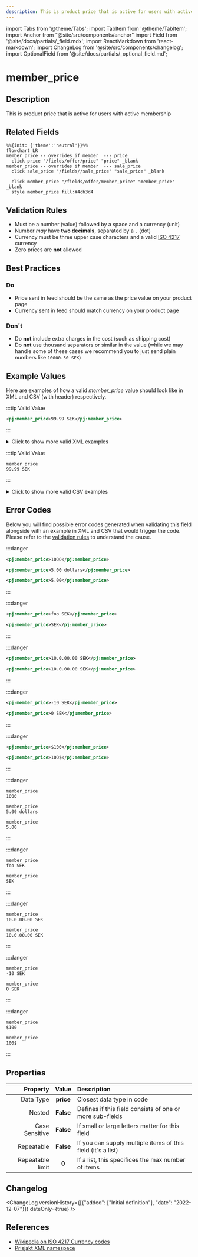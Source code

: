 ```yaml
---
description: This is product price that is active for users with active membership
---
```


import Tabs from '@theme/Tabs';
import TabItem from '@theme/TabItem';
import Anchor from "@site/src/components/anchor"
import Field from '@site/docs/partials/_field.mdx';
import ReactMarkdown from 'react-markdown';
import ChangeLog from '@site/src/components/changelog';
import OptionalField from '@site/docs/partials/_optional_field.md';

# member_price

<OptionalField/>

## Description

This is product price that is active for users with active membership


## Related Fields

```mermaid
%%{init: {'theme':'neutral'}}%%
flowchart LR
member_price -- overrides if member  --- price
  click price "/fields/offer/price" "price" _blank
member_price -- overrides if member  --- sale_price
  click sale_price "/fields//sale_price" "sale_price" _blank

  click member_price "/fields/offer/member_price" "member_price" _blank
  style member_price fill:#4cb3d4
```




## Validation Rules

- Must be a number (value) followed by a space and a currency (unit)
- Number *may* have **two decimals**, separated by a `.` (dot)
- Currency must be three upper case characters and a valid [ISO 4217](https://en.wikipedia.org/wiki/ISO_4217) currency
- Zero prices are **not** allowed


## Best Practices


### Do

- Price sent in feed should be the same as the price value on your product page
- Currency sent in feed should match currency on your product page



### Don´t

- Do **not** include extra charges in the cost (such as shipping cost)
- Do **not** use thousand separators or similar in the value (while we may handle some of these cases we recommend you to just send plain numbers like `10000.50 SEK`)




## Example Values

Here are examples of how a valid *member_price* value  should look like in XML and CSV (with header) respectively.

<Tabs>
  <TabItem value="valid_xml" label="XML" default>

:::tip Valid Value

```xml
<pj:member_price>99.99 SEK</pj:member_price>
```

:::

<details>
  <summary>Click to show more valid XML examples</summary>
  <div>

```xml
<pj:member_price>99.99 SEK</pj:member_price>
```

```xml
<pj:member_price>100 SEK</pj:member_price>
```

```xml
<pj:member_price>SEK 100</pj:member_price>
```

```xml
<pj:member_price>99,99 SEK</pj:member_price>
```

```xml
<pj:member_price>10,000.00 SEK</pj:member_price>
```

```xml
<pj:member_price>10 000.00 SEK</pj:member_price>
```

```xml
<pj:member_price>10.000 SEK</pj:member_price>
```

```xml
<pj:member_price>1.144.000 SEK</pj:member_price>
```


  </div>
</details>

 </TabItem>
  <TabItem value="valid_csv" label="CSV">

:::tip Valid Value

```csv
member_price
99.99 SEK
```

:::

<details>
  <summary>Click to show more valid CSV examples</summary>
  <div>

```csv
member_price
99.99 SEK
```

```csv
member_price
100 SEK
```

```csv
member_price
SEK 100
```

```csv
member_price
"99,99 SEK"
```

```csv
member_price
"10,000.00 SEK"
```

```csv
member_price
10 000.00 SEK
```

```csv
member_price
10.000 SEK
```

```csv
member_price
1.144.000 SEK
```


  </div>
</details>

  </TabItem>
</Tabs>

## Error Codes

Below you will find possible error codes generated when validating this field alongside with an example in XML and CSV that would trigger the code. Please refer to the [validation rules](#validation-rules) to understand the cause.

<Tabs>
  <TabItem value="invalid_xml" label="XML" default>

:::danger <Anchor id="validation_missing_currency" title="validation_missing_currency" />

```xml
<pj:member_price>1000</pj:member_price>
```
```xml
<pj:member_price>5.00 dollars</pj:member_price>
```
```xml
<pj:member_price>5.00</pj:member_price>
```

:::

:::danger <Anchor id="validation_missing_price_value" title="validation_missing_price_value" />

```xml
<pj:member_price>foo SEK</pj:member_price>
```
```xml
<pj:member_price>SEK</pj:member_price>
```

:::

:::danger <Anchor id="validation_not_number" title="validation_not_number" />

```xml
<pj:member_price>10.0.00.00 SEK</pj:member_price>
```
```xml
<pj:member_price>10.0.00.00 SEK</pj:member_price>
```

:::

:::danger <Anchor id="validation_not_positive_number" title="validation_not_positive_number" />

```xml
<pj:member_price>-10 SEK</pj:member_price>
```
```xml
<pj:member_price>0 SEK</pj:member_price>
```

:::

:::danger <Anchor id="validation_unknown_currency" title="validation_unknown_currency" />

```xml
<pj:member_price>$100</pj:member_price>
```
```xml
<pj:member_price>100$</pj:member_price>
```

:::


 </TabItem>
  <TabItem value="invalid_csv" label="CSV">

:::danger <Anchor id="validation_missing_currency" title="validation_missing_currency" />

```csv
member_price
1000
```
```csv
member_price
5.00 dollars
```
```csv
member_price
5.00
```

:::

:::danger <Anchor id="validation_missing_price_value" title="validation_missing_price_value" />

```csv
member_price
foo SEK
```
```csv
member_price
SEK
```

:::

:::danger <Anchor id="validation_not_number" title="validation_not_number" />

```csv
member_price
10.0.00.00 SEK
```
```csv
member_price
10.0.00.00 SEK
```

:::

:::danger <Anchor id="validation_not_positive_number" title="validation_not_positive_number" />

```csv
member_price
-10 SEK
```
```csv
member_price
0 SEK
```

:::

:::danger <Anchor id="validation_unknown_currency" title="validation_unknown_currency" />

```csv
member_price
$100
```
```csv
member_price
100$
```

:::


  </TabItem>
</Tabs>

## Properties

|     **Property** |         **Value**          | **Description**                                              |
|-----------------:|:--------------------------:|:-------------------------------------------------------------|
|        Data Type |    **price**     | Closest data type in code                                    |
|           Nested |      **False**      | Defines if this field consists of one or more sub-fields     |
|   Case Sensitive |  **False**  | If small or large letters matter for this field              |
|       Repeatable |    **False**    | If you can supply multiple items of this field (it´s a list) |
| Repeatable limit | **0** | If a list, this specifices the max number of items           |

## Changelog
<ChangeLog versionHistory={[{"added": ["Initial definition"], "date": "2022-12-07"}]} dateOnly={true} />

## References
- [Wikipedia on ISO 4217 Currency codes](https://en.wikipedia.org/wiki/ISO_4217)
- [Prisjakt XML namespace](https://storage.googleapis.com/prisjakt-namespace/ns`)
